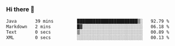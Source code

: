 ### Hi there 👋

<!--START_SECTION:waka-->

```txt
Java       39 mins         ███████████████████████▒░   92.79 %
Markdown   2 mins          █▓░░░░░░░░░░░░░░░░░░░░░░░   06.18 %
Text       0 secs          ▒░░░░░░░░░░░░░░░░░░░░░░░░   00.89 %
XML        0 secs          ░░░░░░░░░░░░░░░░░░░░░░░░░   00.13 %
```

<!--END_SECTION:waka-->


<!--
**AnkelMauCastillo/AnkelMauCastillo** is a ✨ _special_ ✨ repository because its `README.md` (this file) appears on your GitHub profile.

Here are some ideas to get you started:

- 🔭 I’m currently working on ...
- 🌱 I’m currently learning ...
- 👯 I’m looking to collaborate on ...
- 🤔 I’m looking for help with ...
- 💬 Ask me about ...
- 📫 How to reach me: ...
- 😄 Pronouns: ...
- ⚡ Fun fact: ...
-->
